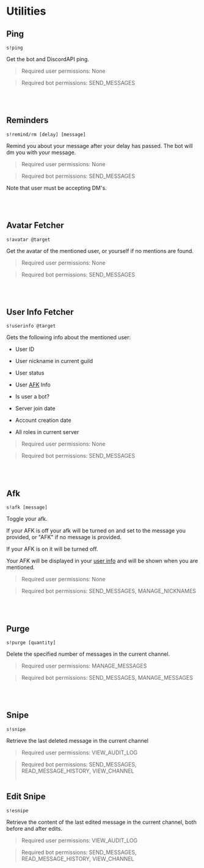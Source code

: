# Utilities

## Ping

``s!ping``

Get the bot and DiscordAPI ping.


> Required user permissions: None

> Required bot permissions: SEND_MESSAGES

<br/><br/>

## Reminders
``s!remind/rm [delay] [message]``

Remind you about your message after your delay has passed. The bot will dm you with your message.


> Required user permissions: None

> Required bot permissions: SEND_MESSAGES


Note that user must be accepting DM's.

<br/><br/>

## Avatar Fetcher
``s!avatar @target``

Get the avatar of the mentioned user, or yourself if no mentions are found.


> Required user permissions: None

> Required bot permissions: SEND_MESSAGES

<br/><br/>

## User Info Fetcher
``s!userinfo @target``

Gets the following info about the mentioned user:

+ User ID

+ User nickname in current guild

+ User status

+ User [AFK](utilities.md#Afk) Info

+ Is user a bot?

+ Server join date

+ Account creation date

+ All roles in current server


> Required user permissions: None

> Required bot permissions: SEND_MESSAGES

<br/><br/>

## Afk

``s!afk [message]``

Toggle your afk.

If your AFK is off your afk will be turned on and set to the message you provided, or "AFK" if no message is provided.

If your AFK is on it will be turned off.

Your AFK will be displayed in your [user info](#user-info-fetcher) and will be shown when you are mentioned.


> Required user permissions: None

> Required bot permissions: SEND_MESSAGES, MANAGE_NICKNAMES

<br/><br/>

## Purge

``s!purge [quantity]``

Delete the specified number of messages in the current channel. 


> Required user permissions: MANAGE_MESSAGES

> Required bot permissions: SEND_MESSAGES, MANAGE_MESSAGES

<br/><br/>

## Snipe

``s!snipe``

Retrieve the last deleted message in the current channel


> Required user permissions: VIEW_AUDIT_LOG

> Required bot permissions: SEND_MESSAGES, READ_MESSAGE_HISTORY, VIEW_CHANNEL
<br/><br/>

## Edit Snipe

``s!esnipe``

Retrieve the content of the last edited message in the current channel, both before and after edits.


> Required user permissions: VIEW_AUDIT_LOG

> Required bot permissions: SEND_MESSAGES, READ_MESSAGE_HISTORY, VIEW_CHANNEL
